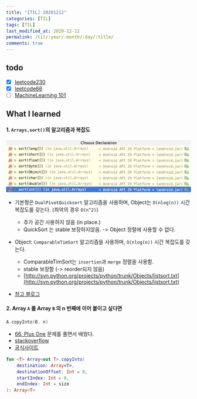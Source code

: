 ```yaml
---
title: "[TIL] 20201212"
categories: [TIL]
tags: [TIL]
last_modified_at: 2020-12-12
permalink: /til/:year/:month/:day/:title/
comments: true
---
```

## todo
- [X] [leetcode230](https://leetcode.com/problems/kth-smallest-element-in-a-bst/)
- [X] [leetcode66](https://leetcode.com/problems/plus-one/)
- [ ] [MachineLearning 101](https://leetcode.com/explore/featured/card/machine-learning-101/)

## What I learned
#### 1. `Arrays.sort()`의 알고리즘과 복잡도
    
<center> <img src="/assets/images/algorithm/array_sort.png" /> </center>

* 기본형은 `DualPivotQuicksort` 알고리즘을 사용하며, Object는  `O(nlog(n))` 시간 복잡도를 갖는다. (최악의 경우 `O(n^2)`)
    * 추가 공간 사용하지 않음 (in place.)
    * QuickSort 는 stable 보장하지않음. ->  Object 정렬에 사용할 수 없다.
* Object: `ComparableTimSort` 알고리즘을 사용하며, `O(nlog(n))` 시간 복잡도를 갖는다.
    * ComparableTimSort는 `insertion`과 `merge` 정렬을 사용함.
    * stable 보장함 (-> reorder되지 않음)
    * [http://svn.python.org/projects/python/trunk/Objects/listsort.txt](http://svn.python.org/projects/python/trunk/Objects/listsort.txt)

* [참고 블로그](https://www.baeldung.com/arrays-sortobject-vs-sortint)

#### 2. Array `A` 를 Array `B` 의 n 번째에 이어 붙이고 싶다면 

```kotlin
A.copyInto(B, n)
```

* [66. Plus One](https://leetcode.com/problems/plus-one/) 문제를 풀면서 배웠다.
* [stackoverflow](https://stackoverflow.com/questions/4036547/copy-arrays-from-specific-indexes)
* [공식사이트](https://kotlinlang.org/api/latest/jvm/stdlib/kotlin.collections/copy-into.html)
```kotlin
fun <T> Array<out T>.copyInto(
    destination: Array<T>,
    destinationOffset: Int = 0,
    startIndex: Int = 0,
    endIndex: Int = size
): Array<T>
```

